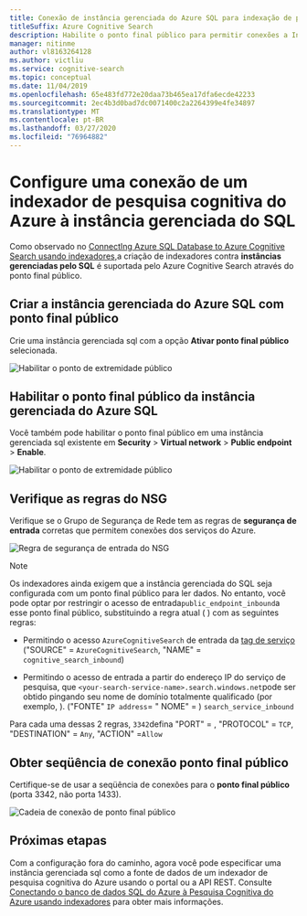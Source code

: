 ```yaml
---
title: Conexão de instância gerenciada do Azure SQL para indexação de pesquisa
titleSuffix: Azure Cognitive Search
description: Habilite o ponto final público para permitir conexões a Instâncias Gerenciadas SQL a partir de um indexador na Pesquisa Cognitiva do Azure.
manager: nitinme
author: vl8163264128
ms.author: victliu
ms.service: cognitive-search
ms.topic: conceptual
ms.date: 11/04/2019
ms.openlocfilehash: 65e483fd772e20daa73b465ea17dfa6ecde42233
ms.sourcegitcommit: 2ec4b3d0bad7dc0071400c2a2264399e4fe34897
ms.translationtype: MT
ms.contentlocale: pt-BR
ms.lasthandoff: 03/27/2020
ms.locfileid: "76964882"
---
```

# <a name="configure-a-connection-from-an-azure-cognitive-search-indexer-to-sql-managed-instance"></a>Configure uma conexão de um indexador de pesquisa cognitiva do Azure à instância gerenciada do SQL

Como observado no [ConnectIng Azure SQL Database to Azure Cognitive Search usando indexadores,](search-howto-connecting-azure-sql-database-to-azure-search-using-indexers.md#faq)a criação de indexadores contra **instâncias gerenciadas pelo SQL** é suportada pelo Azure Cognitive Search através do ponto final público.

## <a name="create-azure-sql-managed-instance-with-public-endpoint"></a>Criar a instância gerenciada do Azure SQL com ponto final público
Crie uma instância gerenciada sql com a opção **Ativar ponto final público** selecionada.

   ![Habilitar o ponto de extremidade público](media/search-howto-connecting-azure-sql-mi-to-azure-search-using-indexers/enable-public-endpoint.png "Habilitar o ponto de extremidade público")

## <a name="enable-azure-sql-managed-instance-public-endpoint"></a>Habilitar o ponto final público da instância gerenciada do Azure SQL
Você também pode habilitar o ponto final público em uma instância gerenciada sql existente em **Security** > **Virtual network** > **Public endpoint** > **Enable**.

   ![Habilitar o ponto de extremidade público](media/search-howto-connecting-azure-sql-mi-to-azure-search-using-indexers/mi-vnet.png "Habilitar o ponto de extremidade público")

## <a name="verify-nsg-rules"></a>Verifique as regras do NSG
Verifique se o Grupo de Segurança de Rede tem as regras de **segurança de entrada** corretas que permitem conexões dos serviços do Azure.

   ![Regra de segurança de entrada do NSG](media/search-howto-connecting-azure-sql-mi-to-azure-search-using-indexers/nsg-rule.png "Regra de segurança de entrada do NSG")

> [!NOTE]
> Os indexadores ainda exigem que a instância gerenciada do SQL seja configurada com um ponto final público para ler dados.
> No entanto, você pode optar por restringir o acesso de entrada`public_endpoint_inbound`a esse ponto final público, substituindo a regra atual ( ) com as seguintes regras:
>
> * Permitindo o acesso `AzureCognitiveSearch` de entrada da [tag de serviço](https://docs.microsoft.com/azure/virtual-network/service-tags-overview#available-service-tags) ("SOURCE" = `AzureCognitiveSearch`, "NAME" = `cognitive_search_inbound`)
>
> * Permitindo o acesso de entrada a partir do endereço IP do serviço de pesquisa, que `<your-search-service-name>.search.windows.net`pode ser obtido pingando seu nome de domínio totalmente qualificado (por exemplo, ). ("FONTE" `IP address`= " NOME" = ) `search_service_inbound`
>
> Para cada uma dessas 2 regras, `3342`defina "PORT" = , "PROTOCOL" = `TCP`, "DESTINATION" = `Any`, "ACTION" =`Allow`

## <a name="get-public-endpoint-connection-string"></a>Obter seqüência de conexão ponto final público
Certifique-se de usar a seqüência de conexões para o **ponto final público** (porta 3342, não porta 1433).

   ![Cadeia de conexão de ponto final público](media/search-howto-connecting-azure-sql-mi-to-azure-search-using-indexers/mi-connection-string.png "Cadeia de conexão de ponto final público")

## <a name="next-steps"></a>Próximas etapas
Com a configuração fora do caminho, agora você pode especificar uma instância gerenciada sql como a fonte de dados de um indexador de pesquisa cognitiva do Azure usando o portal ou a API REST. Consulte [Conectando o banco de dados SQL do Azure à Pesquisa Cognitiva do Azure usando indexadores](search-howto-connecting-azure-sql-database-to-azure-search-using-indexers.md) para obter mais informações.
